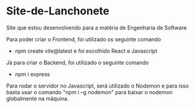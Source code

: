 # Site-de-Lanchonete
Site que estou desenvolvendo para a matéria de Engenharia de Software

Para poder criar o Frontend, foi utilizado os seguinte comando
- npm create vite@latest e foi escolhido React e Javascript

Já para criar o Backend, foi utilizado o seguinte comando
- npm i express

Para rodar o servidor no Javascript, será utilizado o Nodemon e para isso basta usar o comando "npm i –g nodemon" para baixar o nodemon globalmente na máquina.
